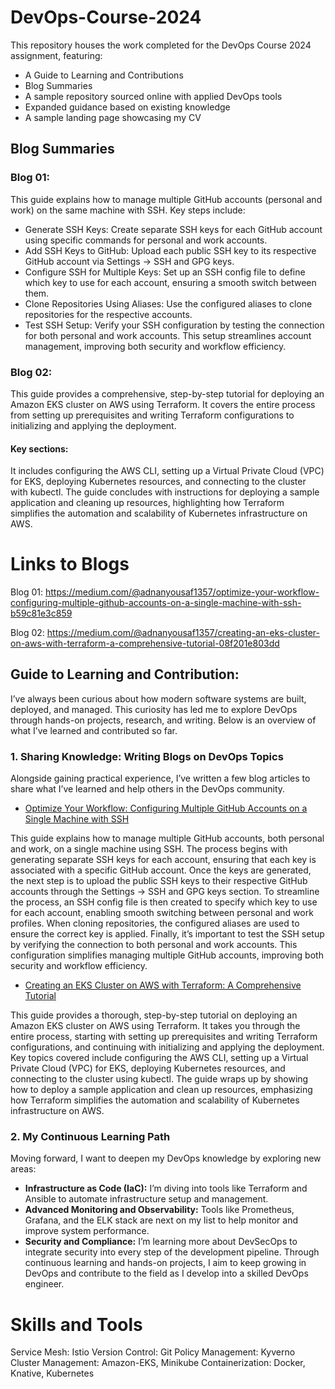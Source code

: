 # DevOps-Course-2024

This repository houses the work completed for the DevOps Course 2024 assignment, featuring:
- A Guide to Learning and Contributions
- Blog Summaries
- A sample repository sourced online with applied DevOps tools
- Expanded guidance based on existing knowledge
- A sample landing page showcasing my CV


## Blog Summaries
### Blog 01:

This guide explains how to manage multiple GitHub accounts (personal and work) on the same machine with SSH. Key steps include:

- Generate SSH Keys: Create separate SSH keys for each GitHub account using specific commands for personal and work accounts.
- Add SSH Keys to GitHub: Upload each public SSH key to its respective GitHub account via Settings → SSH and GPG keys.
- Configure SSH for Multiple Keys: Set up an SSH config file to define which key to use for each account, ensuring a smooth switch between them.
- Clone Repositories Using Aliases: Use the configured aliases to clone repositories for the respective accounts.
- Test SSH Setup: Verify your SSH configuration by testing the connection for both personal and work accounts.
This setup streamlines account management, improving both security and workflow efficiency.


### Blog 02:
This guide provides a comprehensive, step-by-step tutorial for deploying an Amazon EKS cluster on AWS using Terraform. It covers the entire process from setting up prerequisites and writing Terraform configurations to initializing and applying the deployment.

#### Key sections:

It includes configuring the AWS CLI, setting up a Virtual Private Cloud (VPC) for EKS, deploying Kubernetes resources, and connecting to the cluster with kubectl. The guide concludes with instructions for deploying a sample application and cleaning up resources, highlighting how Terraform simplifies the automation and scalability of Kubernetes infrastructure on AWS.

# Links to Blogs
Blog 01: https://medium.com/@adnanyousaf1357/optimize-your-workflow-configuring-multiple-github-accounts-on-a-single-machine-with-ssh-b59c81e3c859

Blog 02: https://medium.com/@adnanyousaf1357/creating-an-eks-cluster-on-aws-with-terraform-a-comprehensive-tutorial-08f201e803dd

## Guide to Learning and Contribution:

I’ve always been curious about how modern software systems are built, deployed, and managed. This curiosity has led me to explore DevOps through hands-on projects, research, and writing. Below is an overview of what I’ve learned and contributed so far.

### 1. Sharing Knowledge: Writing Blogs on DevOps Topics
Alongside gaining practical experience, I’ve written a few blog articles to share what I’ve learned and help others in the DevOps community.

- [Optimize Your Workflow: Configuring Multiple GitHub Accounts on a Single Machine with SSH](https://medium.com/@adnanyousaf1357/optimize-your-workflow-configuring-multiple-github-accounts-on-a-single-machine-with-ssh-b59c81e3c859 "Optimize Your Workflow: Configuring Multiple GitHub Accounts on a Single Machine with SSH")

This guide explains how to manage multiple GitHub accounts, both personal and work, on a single machine using SSH. The process begins with generating separate SSH keys for each account, ensuring that each key is associated with a specific GitHub account. Once the keys are generated, the next step is to upload the public SSH keys to their respective GitHub accounts through the Settings → SSH and GPG keys section. To streamline the process, an SSH config file is then created to specify which key to use for each account, enabling smooth switching between personal and work profiles. When cloning repositories, the configured aliases are used to ensure the correct key is applied. Finally, it’s important to test the SSH setup by verifying the connection to both personal and work accounts. This configuration simplifies managing multiple GitHub accounts, improving both security and workflow efficiency.

- [Creating an EKS Cluster on AWS with Terraform: A Comprehensive Tutorial](https://medium.com/@adnanyousaf1357/creating-an-eks-cluster-on-aws-with-terraform-a-comprehensive-tutorial-08f201e803dd "Creating an EKS Cluster on AWS with Terraform: A Comprehensive Tutorial")

This guide provides a thorough, step-by-step tutorial on deploying an Amazon EKS cluster on AWS using Terraform. It takes you through the entire process, starting with setting up prerequisites and writing Terraform configurations, and continuing with initializing and applying the deployment. Key topics covered include configuring the AWS CLI, setting up a Virtual Private Cloud (VPC) for EKS, deploying Kubernetes resources, and connecting to the cluster using kubectl. The guide wraps up by showing how to deploy a sample application and clean up resources, emphasizing how Terraform simplifies the automation and scalability of Kubernetes infrastructure on AWS.

### 2. My Continuous Learning Path
Moving forward, I want to deepen my DevOps knowledge by exploring new areas:

 - **Infrastructure as Code (IaC):** I’m diving into tools like Terraform and Ansible to automate infrastructure setup and management.
 - **Advanced Monitoring and Observability:** Tools like Prometheus, Grafana, and the ELK stack are next on my list to help monitor and improve system performance.
 - **Security and Compliance:** I’m learning more about DevSecOps to integrate security into every step of the development pipeline.
Through continuous learning and hands-on projects, I aim to keep growing in DevOps and contribute to the field as I develop into a skilled DevOps engineer.

# Skills and Tools
Service Mesh: Istio
Version Control: Git
Policy Management: Kyverno
Cluster Management: Amazon-EKS, Minikube
Containerization: Docker, Knative, Kubernetes




